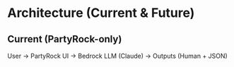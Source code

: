 # Architecture (Current & Future)

## Current (PartyRock-only)
User → PartyRock UI → Bedrock LLM (Claude) → Outputs (Human + JSON)

